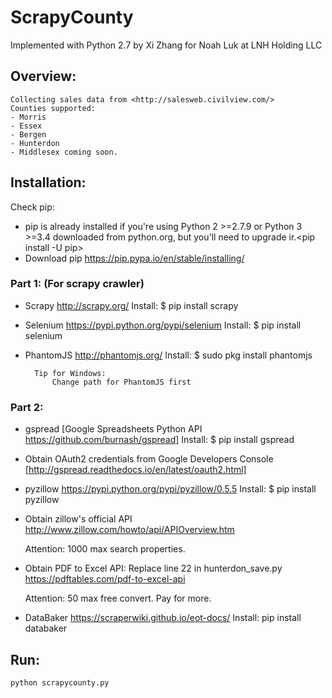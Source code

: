 # ScrapyCounty
Implemented with Python 2.7 by Xi Zhang for Noah Luk at LNH Holding LLC

## Overview:
    Collecting sales data from <http://salesweb.civilview.com/>
    Counties supported:
    - Morris
    - Essex
    - Bergen
    - Hunterdon
    - Middlesex coming soon.

## Installation:
Check pip:
 - pip is already installed if you're using Python 2 >=2.7.9 or Python 3 >=3.4 downloaded from python.org, but you'll need to upgrade ir.<pip install -U pip>
 - Download pip <https://pip.pypa.io/en/stable/installing/>

### Part 1: (For scrapy crawler)
- Scrapy <http://scrapy.org/>
	Install:  $ pip install scrapy
- Selenium <https://pypi.python.org/pypi/selenium>
	Install: $ pip install selenium
- PhantomJS <http://phantomjs.org/>
	Install: $ sudo pkg install phantomjs

    	Tip for Windows:
        	Change path for PhantomJS first

### Part 2:
- gspread [Google Spreadsheets Python API <https://github.com/burnash/gspread>]
	Install: $ pip install gspread
- Obtain OAuth2 credentials from Google Developers Console
	[http://gspread.readthedocs.io/en/latest/oauth2.html]
- pyzillow <https://pypi.python.org/pypi/pyzillow/0.5.5>
	Install: $ pip install pyzillow
- Obtain zillow's official API 
  	<http://www.zillow.com/howto/api/APIOverview.htm>

	Attention: 1000 max search properties.
	
- Obtain PDF to Excel API:
	Replace line 22 in hunterdon_save.py
	<https://pdftables.com/pdf-to-excel-api>

	Attention: 50 max free convert. Pay for more.
	
- DataBaker <https://scraperwiki.github.io/eot-docs/>
	Install: pip install databaker


## Run:
	python scrapycounty.py
